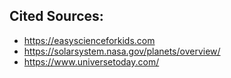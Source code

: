 ## Cited Sources:

- https://easyscienceforkids.com
- https://solarsystem.nasa.gov/planets/overview/
- https://www.universetoday.com/
